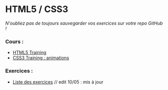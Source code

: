 # HTML5 / CSS3
*N'oubliez pas de toujours sauvegarder vos exercices sur votre repo GitHub !*

### Cours :
- [HTML5 Training](https://github.com/becodeorg/BXLAnderlecht/blob/master/02-HTML-CSS/HTML5%20Training%20Becode%20Anderlecht.pdf)
- [CSS3 Training : animations](CSS3_Training_Animation.pdf)


### Exercices :
- [Liste des exercices](exercice01.md) // edit 10/05 : mis à jour
